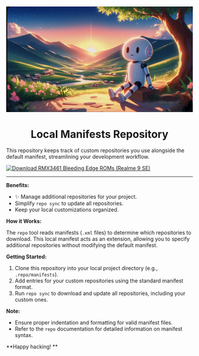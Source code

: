 ![Banner](https://raw.githubusercontent.com/DevInfinix/android-roms-build-scripts/14-derp-bleeding-edge/infinix-andronix-banner-1-landscape.jpg)
<h1 align="center"><strong>Local Manifests Repository</strong></h1>

This repository keeps track of custom repositories you use alongside the default manifest, streamlining your development workflow.

<a href="https://sourceforge.net/projects/rmx3461-bleeding-edge/files/latest/download"><img alt="Download RMX3461 Bleeding Edge ROMs (Realme 9 SE)" src="https://a.fsdn.com/con/app/sf-download-button" width=276 height=48 srcset="https://a.fsdn.com/con/app/sf-download-button?button_size=2x 2x" align="centre"></a>

---

**Benefits:**

- ✨ Manage additional repositories for your project.
-   Simplify `repo sync` to update all repositories.
-   Keep your local customizations organized.

**How it Works:**

The `repo` tool reads manifests (`.xml` files) to determine which repositories to download. This local manifest acts as an extension, allowing you to specify additional repositories without modifying the default manifest.

**Getting Started:**

1. Clone this repository into your local project directory (e.g., `.repo/manifests`).
2. Add entries for your custom repositories using the standard manifest format.
3. Run `repo sync` to download and update all repositories, including your custom ones.

**Note:**

- Ensure proper indentation and formatting for valid manifest files.
- Refer to the `repo` documentation for detailed information on manifest syntax.

**Happy hacking! **
